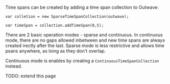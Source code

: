 Time spans can be created by adding a time span collection to Outwave:

```
var colletion = new SparseTimeSpanCollection(outwave);

var timeSpan = collection.addTimeSpan(0,5);

```

There are 2 basic operation modes - sparse and continuous. In continuous mode, there are no gaps allowed inbetween and new time spans are always created irectly after the last. Sparse mode is less restrictive and allows time psans anywhere, as loing as they don't overlap.

Continuous mode is enables by creating a `ContinuousTimeSpanCollection` instead.

TODO: extend this page
